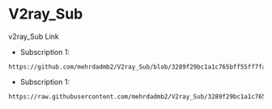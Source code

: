 # V2ray_Sub
v2ray_Sub Link

- Subscription 1:
```
https://github.com/mehrdadmb2/V2ray_Sub/blob/3289f29bc1a1c765bff55ff7fa33c29f0bc3b7fd/Sub_Config(Mix).txt
```
- Subscription 1:
```
https://raw.githubusercontent.com/mehrdadmb2/V2ray_Sub/3289f29bc1a1c765bff55ff7fa33c29f0bc3b7fd/Sub_Config(Mix).txt
```
